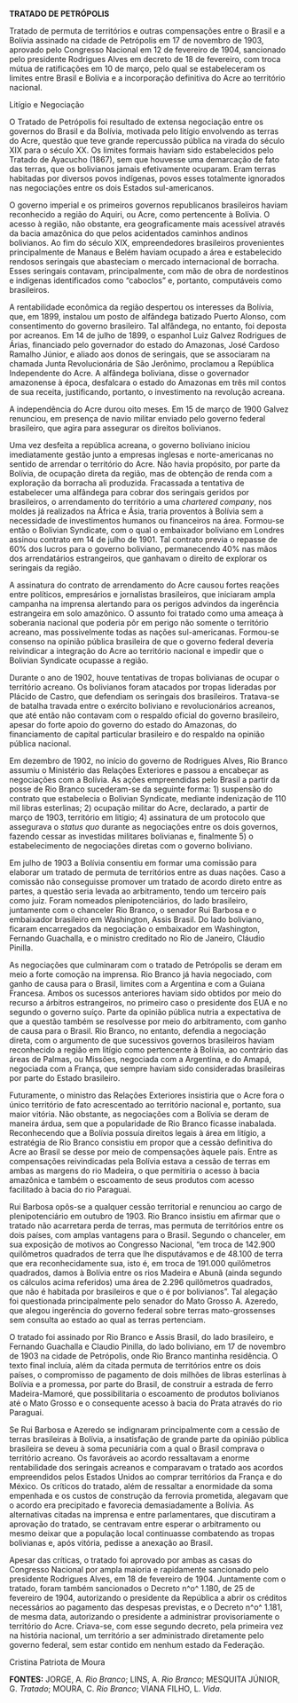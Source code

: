 **TRATADO DE PETRÓPOLIS**

Tratado de permuta de territórios e outras compensações entre o Brasil e
a Bolívia assinado na cidade de Petrópolis em 17 de novembro de 1903,
aprovado pelo Congresso Nacional em 12 de fevereiro de 1904, sancionado
pelo presidente Rodrigues Alves em decreto de 18 de fevereiro, com troca
mútua de ratificações em 10 de março, pelo qual se estabeleceram os
limites entre Brasil e Bolívia e a incorporação definitiva do Acre ao
território nacional.

Litígio e Negociação

O Tratado de Petrópolis foi resultado de extensa negociação entre os
governos do Brasil e da Bolívia, motivada pelo litígio envolvendo as
terras do Acre, questão que teve grande repercussão pública na virada do
século XIX para o século XX. Os limites formais haviam sido
estabelecidos pelo Tratado de Ayacucho (1867), sem que houvesse uma
demarcação de fato das terras, que os bolivianos jamais efetivamente
ocuparam. Eram terras habitadas por diversos povos indígenas, povos
esses totalmente ignorados nas negociações entre os dois Estados
sul-americanos.

O governo imperial e os primeiros governos republicanos brasileiros
haviam reconhecido a região do Aquiri, ou Acre, como pertencente à
Bolívia. O acesso à região, não obstante, era geograficamente mais
acessível através da bacia amazônica do que pelos acidentados caminhos
andinos bolivianos. Ao fim do século XIX, empreendedores brasileiros
provenientes principalmente de Manaus e Belém haviam ocupado a área e
estabelecido rendosos seringais que abasteciam o mercado internacional
de borracha. Esses seringais contavam, principalmente, com mão de obra
de nordestinos e indígenas identificados como “caboclos” e, portanto,
computáveis como brasileiros.

A rentabilidade econômica da região despertou os interesses da Bolívia,
que, em 1899, instalou um posto de alfândega batizado Puerto Alonso, com
consentimento do governo brasileiro. Tal alfândega, no entanto, foi
deposta por acreanos. Em 14 de julho de 1899, o espanhol Luiz Galvez
Rodrigues de Árias, financiado pelo governador do estado do Amazonas,
José Cardoso Ramalho Júnior, e aliado aos donos de seringais, que se
associaram na chamada Junta Revolucionária de São Jerônimo, proclamou a
República Independente do Acre. A alfândega boliviana, disse o
governador amazonense à época, desfalcara o estado do Amazonas em três
mil contos de sua receita, justificando, portanto, o investimento na
revolução acreana.

A independência do Acre durou oito meses. Em 15 de março de 1900 Galvez
renunciou, em presença de navio militar enviado pelo governo federal
brasileiro, que agira para assegurar os direitos bolivianos.

Uma vez desfeita a república acreana, o governo boliviano iniciou
imediatamente gestão junto a empresas inglesas e norte-americanas no
sentido de arrendar o território do Acre. Não havia propósito, por parte
da Bolívia, de ocupação direta da região, mas de obtenção de renda com a
exploração da borracha ali produzida. Fracassada a tentativa de
estabelecer uma alfândega para cobrar dos seringais geridos por
brasileiros, o arrendamento do território a uma *chartered company*, nos
moldes já realizados na África e Ásia, traria proventos à Bolívia sem a
necessidade de investimentos humanos ou financeiros na área. Formou-se
então o Bolivian Syndicate, com o qual o embaixador boliviano em Londres
assinou contrato em 14 de julho de 1901. Tal contrato previa o repasse
de 60% dos lucros para o governo boliviano, permanecendo 40% nas mãos
dos arrendatários estrangeiros, que ganhavam o direito de explorar os
seringais da região.

A assinatura do contrato de arrendamento do Acre causou fortes reações
entre políticos, empresários e jornalistas brasileiros, que iniciaram
ampla campanha na imprensa alertando para os perigos advindos da
ingerência estrangeira em solo amazônico. O assunto foi tratado como uma
ameaça à soberania nacional que poderia pôr em perigo não somente o
território acreano, mas possivelmente todas as nações sul-americanas.
Formou-se consenso na opinião pública brasileira de que o governo
federal deveria reivindicar a integração do Acre ao território nacional
e impedir que o Bolivian Syndicate ocupasse a região.

Durante o ano de 1902, houve tentativas de tropas bolivianas de ocupar o
território acreano. Os bolivianos foram atacados por tropas lideradas
por Plácido de Castro, que defendiam os seringais dos brasileiros.
Tratava-se de batalha travada entre o exército boliviano e
revolucionários acreanos, que até então não contavam com o respaldo
oficial do governo brasileiro, apesar do forte apoio do governo do
estado do Amazonas, do financiamento de capital particular brasileiro e
do respaldo na opinião pública nacional.

Em dezembro de 1902, no início do governo de Rodrigues Alves, Rio Branco
assumiu o Ministério das Relações Exteriores e passou a encabeçar as
negociações com a Bolívia. As ações empreendidas pelo Brasil a partir da
posse de Rio Branco sucederam-se da seguinte forma: 1) suspensão do
contrato que estabelecia o Bolivian Syndicate, mediante indenização de
110 mil libras esterlinas; 2) ocupação militar do Acre, declarado, a
partir de março de 1903, território em litígio; 4) assinatura de um
protocolo que assegurava o *status quo* durante as negociações entre os
dois governos, fazendo cessar as investidas militares bolivianas e,
finalmente 5) o estabelecimento de negociações diretas com o governo
boliviano.

Em julho de 1903 a Bolívia consentiu em formar uma comissão para
elaborar um tratado de permuta de territórios entre as duas nações. Caso
a comissão não conseguisse promover um tratado de acordo direto entre as
partes, a questão seria levada ao arbitramento, tendo um terceiro país
como juiz. Foram nomeados plenipotenciários, do lado brasileiro,
juntamente com o chanceler Rio Branco, o senador Rui Barbosa e o
embaixador brasileiro em Washington, Assis Brasil. Do lado boliviano,
ficaram encarregados da negociação o embaixador em Washington, Fernando
Guachalla, e o ministro creditado no Rio de Janeiro, Cláudio Pinilla.

As negociações que culminaram com o tratado de Petrópolis se deram em
meio a forte comoção na imprensa. Rio Branco já havia negociado, com
ganho de causa para o Brasil, limites com a Argentina e com a Guiana
Francesa. Ambos os sucessos anteriores haviam sido obtidos por meio do
recurso a árbitros estrangeiros, no primeiro caso o presidente dos EUA e
no segundo o governo suíço. Parte da opinião pública nutria a
expectativa de que a questão também se resolvesse por meio do
arbitramento, com ganho de causa para o Brasil. Rio Branco, no entanto,
defendia a negociação direta, com o argumento de que sucessivos governos
brasileiros haviam reconhecido a região em litígio como pertencente à
Bolívia, ao contrário das áreas de Palmas, ou Missões, negociada com a
Argentina, e do Amapá, negociada com a França, que sempre haviam sido
consideradas brasileiras por parte do Estado brasileiro.

Futuramente, o ministro das Relações Exteriores insistiria que o Acre
fora o único território de fato acrescentado ao território nacional e,
portanto, sua maior vitória. Não obstante, as negociações com a Bolívia
se deram de maneira árdua, sem que a popularidade de Rio Branco ficasse
inabalada. Reconhecendo que a Bolívia possuía direitos legais à área em
litígio, a estratégia de Rio Branco consistiu em propor que a cessão
definitiva do Acre ao Brasil se desse por meio de compensações àquele
país. Entre as compensações reivindicadas pela Bolívia estava a cessão
de terras em ambas as margens do rio Madeira, o que permitiria o acesso
à bacia amazônica e também o escoamento de seus produtos com acesso
facilitado à bacia do rio Paraguai.

Rui Barbosa opôs-se a qualquer cessão territorial e renunciou ao cargo
de plenipotenciário em outubro de 1903. Rio Branco insistiu em afirmar
que o tratado não acarretara perda de terras, mas permuta de territórios
entre os dois países, com amplas vantagens para o Brasil. Segundo o
chanceler, em sua exposição de motivos ao Congresso Nacional, “em troca
de 142.900 quilômetros quadrados de terra que lhe disputávamos e de
48.100 de terra que era reconhecidamente sua, isto é, em troca de
191.000 quilômetros quadrados, damos à Bolívia entre os rios Madeira e
Abunã (ainda segundo os cálculos acima referidos) uma área de 2.296
quilômetros quadrados, que não é habitada por brasileiros e que o é por
bolivianos”. Tal alegação foi questionada principalmente pelo senador do
Mato Grosso A. Azeredo, que alegou ingerência do governo federal sobre
terras mato-grossenses sem consulta ao estado ao qual as terras
pertenciam.

O tratado foi assinado por Rio Branco e Assis Brasil, do lado
brasileiro, e Fernando Guachalla e Claudio Pinilla, do lado boliviano,
em 17 de novembro de 1903 na cidade de Petrópolis, onde Rio Branco
mantinha residência. O texto final incluía, além da citada permuta de
territórios entre os dois países, o compromisso de pagamento de dois
milhões de libras esterlinas à Bolívia e a promessa, por parte do
Brasil, de construir a estrada de ferro Madeira-Mamoré, que
possibilitaria o escoamento de produtos bolivianos até o Mato Grosso e o
consequente acesso à bacia do Prata através do rio Paraguai.

Se Rui Barbosa e Azeredo se indignaram principalmente com a cessão de
terras brasileiras à Bolívia, a insatisfação de grande parte da opinião
pública brasileira se deveu à soma pecuniária com a qual o Brasil
comprava o território acreano. Os favoráveis ao acordo ressaltavam a
enorme rentabilidade dos seringais acreanos e comparavam o tratado aos
acordos empreendidos pelos Estados Unidos ao comprar territórios da
França e do México. Os críticos do tratado, além de ressaltar a
enormidade da soma empenhada e os custos de construção da ferrovia
prometida, alegavam que o acordo era precipitado e favorecia
demasiadamente a Bolívia. As alternativas citadas na imprensa e entre
parlamentares, que discutiram a aprovação do tratado, se centravam entre
esperar o arbitramento ou mesmo deixar que a população local continuasse
combatendo as tropas bolivianas e, após vitória, pedisse a anexação ao
Brasil.

Apesar das críticas, o tratado foi aprovado por ambas as casas do
Congresso Nacional por ampla maioria e rapidamente sancionado pelo
presidente Rodrigues Alves, em 18 de fevereiro de 1904. Juntamente com o
tratado, foram também sancionados o Decreto n^o^ 1.180, de 25 de
fevereiro de 1904, autorizando o presidente da República a abrir os
créditos necessários ao pagamento das despesas previstas, e o Decreto
n^o^ 1.181, de mesma data, autorizando o presidente a administrar
provisoriamente o território do Acre. Criava-se, com esse segundo
decreto, pela primeira vez na história nacional, um território a ser
administrado diretamente pelo governo federal, sem estar contido em
nenhum estado da Federação.

Cristina Patriota de Moura

**FONTES:** JORGE, A. *Rio Branco*; LINS, A. *Rio Branco*; MESQUITA
JÚNIOR, G. *Tratado*; MOURA, C. *Rio* *Branco*; VIANA FILHO, L. *Vida.*
